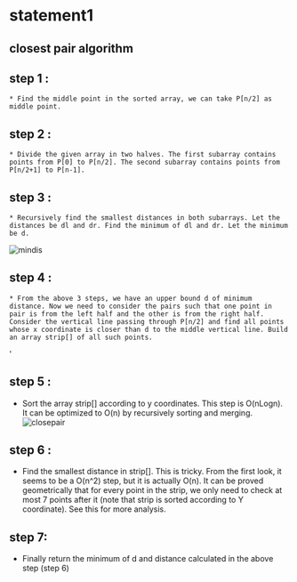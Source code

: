 # statement1
## closest pair algorithm
## step 1 :

    * Find the middle point in the sorted array, we can take P[n/2] as middle point.

## step 2 :

    * Divide the given array in two halves. The first subarray contains points from P[0] to P[n/2]. The second subarray contains points from P[n/2+1] to P[n-1].

## step 3 :
    * Recursively find the smallest distances in both subarrays. Let the distances be dl and dr. Find the minimum of dl and dr. Let the minimum be d.
![mindis](https://user-images.githubusercontent.com/69565013/90004720-c0324c80-dcb3-11ea-896c-87a6186abf8e.png)

## step 4 :
    * From the above 3 steps, we have an upper bound d of minimum distance. Now we need to consider the pairs such that one point in pair is from the left half and the other is from the right half. Consider the vertical line passing through P[n/2] and find all points whose x coordinate is closer than d to the middle vertical line. Build an array strip[] of all such points.
'[](cloespair)
## step 5 :
   * Sort the array strip[] according to y coordinates. This step is O(nLogn). It can be optimized to O(n) by recursively sorting and merging.
![closepair](https://user-images.githubusercontent.com/69565013/90004996-3171ff80-dcb4-11ea-9824-3a0aa12747ae.png)

## step 6 :
   * Find the smallest distance in strip[]. This is tricky. From the first look, it seems to be a O(n^2) step, but it is actually O(n). It can be proved geometrically that for every point in the strip, we only need to check at most 7 points after it (note that strip is sorted according to Y coordinate). See this for more analysis.
## step 7:
   * Finally return the minimum of d and distance calculated in the above step (step 6)
